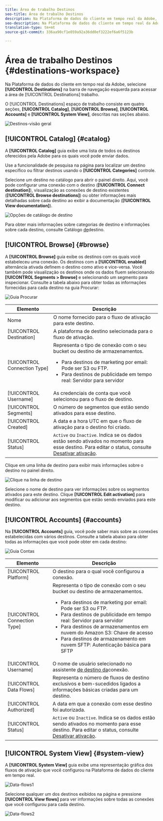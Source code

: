 ```yaml
---
title: Área de trabalho Destinos
seo-title: Área de trabalho Destinos
description: Na Plataforma de dados do cliente em tempo real da Adobe, selecione Destinos na barra de navegação esquerda para acessar a área de trabalho de destinos.
seo-description: Na Plataforma de dados do cliente em tempo real da Adobe, selecione Destinos na barra de navegação esquerda para acessar a área de trabalho de destinos.
translation-type: tm+mt
source-git-commit: 336aa90cf1e059a92a36dd0ef3222ef6a6f5123b

---
```



# Área de trabalho Destinos {#destinations-workspace}

Na Plataforma de dados do cliente em tempo real da Adobe, selecione **[!UICONTROL Destinations]** na barra de navegação esquerda para acessar a área de [!UICONTROL Destinations] trabalho.

O [!UICONTROL Destinations] espaço de trabalho consiste em quatro seções, **[!UICONTROL Catalog]**, **[!UICONTROL Browse]**, **[!UICONTROL Accounts]** e **[!UICONTROL System View]**, descritas nas seções abaixo.

![Destinos-visão geral](/help/rtcdp/destinations/assets/destinations-overview.png)

## [!UICONTROL Catalog] {#catalog}

A **[!UICONTROL Catalog]** guia exibe uma lista de todos os destinos oferecidos pela Adobe para os quais você pode enviar dados.

Use a funcionalidade de pesquisa na página para localizar um destino específico ou filtrar destinos usando o **[!UICONTROL Categories]** controle.

Selecione um destino no catálogo para abrir o painel direito. Aqui, você pode configurar uma conexão com o destino (**[!UICONTROL Connect destination]**), visualização as conexões de destino existentes (**[!UICONTROL Browse destinations]**) ou obter informações mais detalhadas sobre cada destino ao exibir a documentação (**[!UICONTROL View documentation]**).

![Opções de catálogo de destino](/help/rtcdp/destinations/assets/destination-ui-catalog-options.png)

Para obter mais informações sobre categorias de destino e informações sobre cada destino, consulte Catálogo [de](/help/rtcdp/destinations/destinations-catalog.md)destino.

## [!UICONTROL Browse] {#browse}

A **[!UICONTROL Browse]** guia exibe os destinos com os quais você estabeleceu uma conexão. Os destinos com a **[!UICONTROL enabled]** alternância ativada definem o destino como ativo e vice-versa. Você também pode visualização os destinos onde os dados fluem selecionando **[!UICONTROL Segments > Browse]** e selecionando um segmento para inspecionar. Consulte a tabela abaixo para obter todas as informações fornecidas para cada destino na guia Procurar:

![Guia Procurar](/help/rtcdp/destinations/assets/browse-tab.png)

| Elemento | Descrição |
---------|----------
| Nome | O nome fornecido para o fluxo de ativação para este destino. |
| [!UICONTROL Destination] | A plataforma de destino selecionada para o fluxo de ativação. |
| [!UICONTROL Connection Type] | Representa o tipo de conexão com o seu bucket ou destino de armazenamentos. <ul><li>Para destinos de marketing por email: Pode ser S3 ou FTP.</li><li>Para destinos de publicidade em tempo real: Servidor para servidor</li></ul> |
| [!UICONTROL Username] | As credenciais de conta que você selecionou para o fluxo de destino. |
| [!UICONTROL Segments] | O número de segmentos que estão sendo ativados para esse destino. |
| [!UICONTROL Created] | A data e a hora UTC em que o fluxo de ativação para o destino foi criado. |
| [!UICONTROL Status] | `Active` ou `Inactive`. Indica se os dados estão sendo ativados no momento para esse destino. Para editar o status, consulte [Desativar ativação](/help/rtcdp/destinations/activate-destinations.md#disable-activation). |

Clique em uma linha de destino para exibir mais informações sobre o destino no painel direito.

![Clique na linha de destino](/help/rtcdp/destinations/assets/click-destination-row.png)

Selecione o nome de destino para ver informações sobre os segmentos ativados para este destino. Clique **[!UICONTROL Edit activation]** para modificar ou adicionar aos segmentos que estão sendo enviados para este destino.

## [!UICONTROL Accounts] {#accounts}

Na **[!UICONTROL Accounts]** guia, você pode saber mais sobre as conexões estabelecidas com vários destinos. Consulte a tabela abaixo para obter todas as informações que você pode obter em cada destino:

![Guia Contas](/help/rtcdp/destinations/assets/accounts-tab.png)

| Elemento | Descrição |
---------|----------
| [!UICONTROL Platform] | O destino para o qual você configurou a conexão. |
| [!UICONTROL Connection Type] | Representa o tipo de conexão com o seu bucket ou destino de armazenamentos. <ul><li>Para destinos de marketing por email: Pode ser S3 ou FTP.</li><li>Para destinos de publicidade em tempo real: Servidor para servidor</li><li>Para destinos de armazenamentos em nuvem do Amazon S3: Chave de acesso </li><li>Para destinos de armazenamento em nuvem SFTP: Autenticação básica para SFTP</li></ul> |
| [!UICONTROL Username] | O nome de usuário selecionado no assistente [de destino da](/help/rtcdp/destinations/email-marketing-destinations.md#connect-destination)conexão. |
| [!UICONTROL Data Flows] | Representa o número de fluxos de destino exclusivos e bem-sucedidos ligados a informações básicas criadas para um destino. |
| [!UICONTROL Authorized] | A data em que a conexão com esse destino foi autorizada. |
| [!UICONTROL Status] | `Active` ou `Inactive`. Indica se os dados estão sendo ativados no momento para esse destino. Para editar o status, consulte [Desativar ativação](/help/rtcdp/destinations/activate-destinations.md#disable-activation). |

## [!UICONTROL System View] {#system-view}

A **[!UICONTROL System View]** guia exibe uma representação gráfica dos fluxos de ativação que você configurou na Plataforma de dados do cliente em tempo real.

![Data-flows1](/help/rtcdp/destinations/assets/data-flows1.png)

Selecione qualquer um dos destinos exibidos na página e pressione **[!UICONTROL View flows]** para ver informações sobre todas as conexões que você configurou para cada destino.

![Data-flows2](/help/rtcdp/destinations/assets/data-flows2.png)